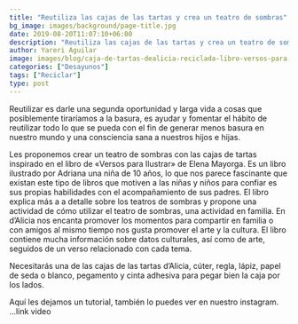 ```yaml
---
title: "Reutiliza las cajas de las tartas y crea un teatro de sombras"
bg_image: images/background/page-title.jpg
date: 2019-08-20T11:07:10+06:00
description: "Reutiliza las cajas de las tartas y crea un teatro de sombras"
author: Yareri Aguilar
image: images/blog/caja-de-tartas-dealicia-reciclada-libro-versos-para-ilustrar-elena-mayorga.jpeg
categories: ["Desayunos"]
tags: ["Reciclar"]
type: post
---
```

Reutilizar es darle una segunda oportunidad y larga vida a cosas que posiblemente tiraríamos a la basura, es ayudar y fomentar el hábito de reutilizar todo lo que se pueda con el fin de generar menos basura en nuestro mundo y una consciencia sana a nuestros hijos e hijas.

Les proponemos crear un teatro de sombras con las cajas de tartas inspirado en el libro de «Versos para Ilustrar» de Elena Mayorga. Es un libro ilustrado por Adriana una niña de 10 años, lo que nos parece fascinante que existan este tipo de libros que motiven a las niñas y niños para confiar es sus propias habilidades con el acompañamiento de sus padres. El libro explica más a a detalle sobre los teatros de sombras y propone una actividad de cómo utilizar el teatro de sombras, una actividad en familia. En d’Alicia nos encanta promover los momentos para compartir en familia o con amigos al mismo tiempo nos gusta promover el arte y la cultura. El libro contiene mucha información sobre datos culturales, así como de arte, seguidos de un verso relacionado con cada tema.

Necesitarás una de las cajas de las tartas d’Alicia, cúter, regla, lápiz, papel de seda o blanco, pegamento y cinta adhesiva para pegar bien la caja por los  lados.

Aquí les dejamos un tutorial, también lo puedes ver en nuestro instagram.
...link video
